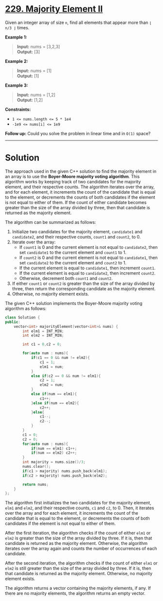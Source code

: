 # [229. Majority Element II](https://leetcode.com/problems/majority-element-ii/)

Given an integer array of size `n`, find all elements that appear more than `⌊ n/3 ⌋` times.

**Example 1:**

>**Input:** nums = [3,2,3]<br>
**Output:** [3]

**Example 2:**

>**Input:** nums = [1]<br>
**Output:** [1]

**Example 3:**

>**Input:** nums = [1,2]<br>
**Output:** [1,2]
 

**Constraints:**

- `1 <= nums.length <= 5 * 1e4`
- `-1e9 <= nums[i] <= 1e9`
 

**Follow up:** Could you solve the problem in linear time and in `O(1)` space?

---
# Solution

The approach used in the given C++ solution to find the majority element in an array is to use the **Boyer-Moore majority voting algorithm**. This algorithm works by keeping track of two candidates for the majority element, and their respective counts. The algorithm iterates over the array, and for each element, it increments the count of the candidate that is equal to the element, or decrements the counts of both candidates if the element is not equal to either of them. If the count of either candidate becomes greater than the size of the array divided by three, then that candidate is returned as the majority element.

The algorithm can be summarized as follows:

1. Initialize two candidates for the majority element, `candidate1` and `candidate2`, and their respective counts, `count1` and `count2`, to 0.
2. Iterate over the array:
    * If `count1` is 0 and the current element is not equal to `candidate2`, then set `candidate1` to the current element and `count1` to 1.
    * If `count2` is 0 and the current element is not equal to `candidate1`, then set `candidate2` to the current element and `count2` to 1.
    * If the current element is equal to `candidate1`, then increment `count1`.
    * If the current element is equal to `candidate2`, then increment `count2`.
    * Otherwise, decrement both `count1` and `count2`.
3. If either `count1` or `count2` is greater than the size of the array divided by three, then return the corresponding candidate as the majority element.
4. Otherwise, no majority element exists.

The given C++ solution implements the Boyer-Moore majority voting algorithm as follows:

```c++
class Solution {
public:
    vector<int> majorityElement(vector<int>& nums) {
        int elm1 = INT_MIN;
        int elm2 = INT_MIN;

        int c1 = 0,c2 = 0;

        for(auto num : nums){
            if(c1 == 0 && num != elm2){
                c1 = 1;
                elm1 = num;
            }
            else if(c2 == 0 && num != elm1){
                c2 = 1;
                elm2 = num;
            }
            else if(num == elm1){
                c1++;
            }else if(num == elm2){
                c2++;
            }else{
                c1--;
                c2--;
            }
        }
        c1 = 0;
        c2 = 0;
        for(auto num : nums){
            if(num == elm1) c1++;
            if(num == elm2) c2++;
        }
        int majority = nums.size()/3;
        nums.clear();
        if(c1 > majority) nums.push_back(elm1);
        if(c2 > majority) nums.push_back(elm2);

        return nums;
    }
};
```

The algorithm first initializes the two candidates for the majority element, `elm1` and `elm2`, and their respective counts, `c1` and `c2`, to 0. Then, it iterates over the array and for each element, it increments the count of the candidate that is equal to the element, or decrements the counts of both candidates if the element is not equal to either of them.

After the first iteration, the algorithm checks if the count of either `elm1` or `elm2` is greater than the size of the array divided by three. If it is, then that candidate is returned as the majority element. Otherwise, the algorithm iterates over the array again and counts the number of occurrences of each candidate.

After the second iteration, the algorithm checks if the count of either `elm1` or `elm2` is still greater than the size of the array divided by three. If it is, then that candidate is returned as the majority element. Otherwise, no majority element exists.

The algorithm returns a vector containing the majority elements, if any. If there are no majority elements, the algorithm returns an empty vector.